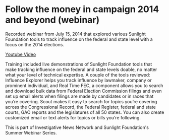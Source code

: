 <h1>Follow the money in campaign 2014 and beyond (webinar)</h1>

Recorded webinar from July 15, 2014 that explored various Sunlight Foundation tools to track influence on the federal and state level with a focus on the 2014 elections.

<a href="//www.youtube.com/embed/jJ9mOaxckLE">Youtube Video</a>

Training included live demonstrations of Sunlight Foundation tools that make tracking influence on the federal and state levels doable, no matter what your level of technical expertise. A couple of the tools reviewed: Influence Explorer helps you track influence by lawmaker, company or prominent individual, and Real Time FEC, a component allows you to search and download bulk data from Federal Election Commission filings and even set up email alerts when filings are made by candidates or in races that you’re covering. Scout makes it easy to search for topics you’re covering across the Congressional Record, the Federal Register, federal and state courts, GAO reports and the legislatures of all 50 states. You can also create customized email or text alerts for topics or bills you’re following.

This is part of Investigative News Network and Sunlight Foundation's Summer Webinar Series.
